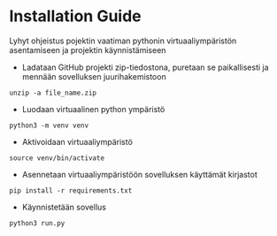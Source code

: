 # Installation Guide

Lyhyt ohjeistus pojektin vaatiman pythonin virtuaaliympäristön asentamiseen ja projektin käynnistämiseen


- Ladataan GitHub projekti zip-tiedostona, puretaan se paikallisesti ja mennään sovelluksen juurihakemistoon

```
unzip -a file_name.zip
```
-  Luodaan virtuaalinen python ympäristö
```
python3 -m venv venv
```
-  Aktivoidaan virtuaaliympäristö
```
source venv/bin/activate
```
-  Asennetaan virtuaaliympäristöön sovelluksen käyttämät kirjastot
```
pip install -r requirements.txt
```
-  Käynnistetään sovellus
```
python3 run.py
```
